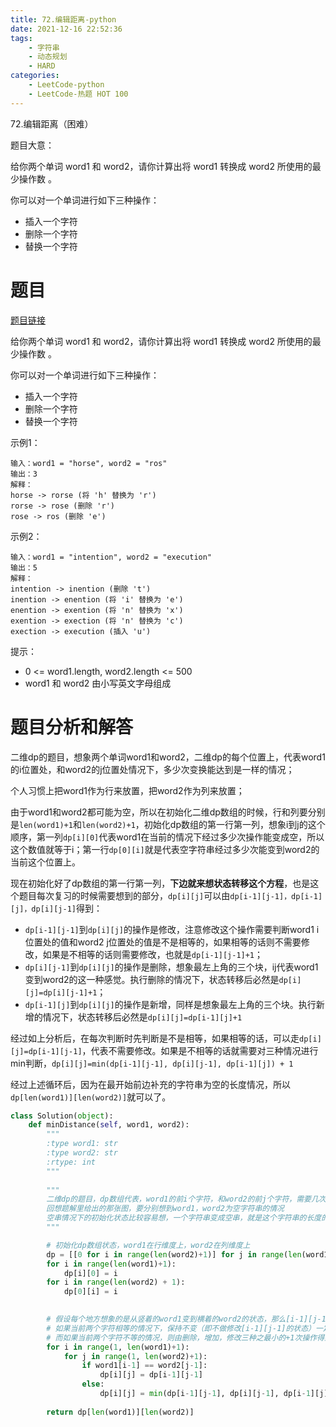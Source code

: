 ```yaml
---
title: 72.编辑距离-python
date: 2021-12-16 22:52:36
tags:
    - 字符串
    - 动态规划
    - HARD
categories:
	- LeetCode-python
	- LeetCode-热题 HOT 100
---
```


72.编辑距离（困难）

题目大意：

给你两个单词 word1 和 word2，请你计算出将 word1 转换成 word2 所使用的最少操作数 。

你可以对一个单词进行如下三种操作：

- 插入一个字符
- 删除一个字符
- 替换一个字符

<!--more-->

# 题目

[题目链接](https://leetcode-cn.com/problems/edit-distance/)

给你两个单词 word1 和 word2，请你计算出将 word1 转换成 word2 所使用的最少操作数 。

你可以对一个单词进行如下三种操作：

- 插入一个字符
- 删除一个字符
- 替换一个字符

示例1：
```
输入：word1 = "horse", word2 = "ros"
输出：3
解释：
horse -> rorse (将 'h' 替换为 'r')
rorse -> rose (删除 'r')
rose -> ros (删除 'e')
```

示例2：
```
输入：word1 = "intention", word2 = "execution"
输出：5
解释：
intention -> inention (删除 't')
inention -> enention (将 'i' 替换为 'e')
enention -> exention (将 'n' 替换为 'x')
exention -> exection (将 'n' 替换为 'c')
exection -> execution (插入 'u')
```

提示：
- 0 <= word1.length, word2.length <= 500
- word1 和 word2 由小写英文字母组成

# 题目分析和解答

二维dp的题目，想象两个单词word1和word2，二维dp的每个位置上，代表word1的i位置处，和word2的j位置处情况下，多少次变换能达到是一样的情况；

个人习惯上把word1作为行来放置，把word2作为列来放置；

由于word1和word2都可能为空，所以在初始化二维dp数组的时候，行和列要分别是```len(word1)+1```和```len(word2)+1```，初始化dp数组的第一行第一列，想象i到j的这个顺序，第一列```dp[i][0]```代表word1在当前的情况下经过多少次操作能变成空，所以这个数值就等于i；第一行```dp[0][i]```就是代表空字符串经过多少次能变到word2的当前这个位置上。

现在初始化好了dp数组的第一行第一列，**下边就来想状态转移这个方程**，也是这个题目每次复习的时候需要想到的部分，```dp[i][j]```可以由```dp[i-1][j-1]，dp[i-1][j]，dp[i][j-1]```得到：

- ```dp[i-1][j-1]```到```dp[i][j]```的操作是修改，注意修改这个操作需要判断word1 i位置处的值和word2 j位置处的值是不是相等的，如果相等的话则不需要修改，如果是不相等的话则需要修改，也就是```dp[i-1][j-1]+1```；
- ```dp[i][j-1]```到```dp[i][j]```的操作是删除，想象最左上角的三个块，ij代表word1变到word2的这一种感觉。执行删除的情况下，状态转移后必然是```dp[i][j]=dp[i][j-1]+1```；
- ```dp[i-1][j]```到```dp[i][j]```的操作是新增，同样是想象最左上角的三个块。执行新增的情况下，状态转移后必然是```dp[i][j]=dp[i-1][j]+1```

经过如上分析后，在每次判断时先判断是不是相等，如果相等的话，可以走```dp[i][j]=dp[i-1][j-1]```，代表不需要修改。如果是不相等的话就需要对三种情况进行min判断，```dp[i][j]=min(dp[i-1][j-1], dp[i][j-1], dp[i-1][j]) + 1```

经过上述循环后，因为在最开始前边补充的字符串为空的长度情况，所以```dp[len(word1)][len(word2)]```就可以了。

```python
class Solution(object):
    def minDistance(self, word1, word2):
        """
        :type word1: str
        :type word2: str
        :rtype: int
        """
        
        """
        二维dp的题目，dp数组代表，word1的前i个字符，和word2的前j个字符，需要几次修改可以变成一样的
        回想题解里给出的那张图，要分别想到word1，word2为空字符串的情况
        空串情况下的初始化状态比较容易想，一个字符串变成空串，就是这个字符串的长度的次数
        """

        # 初始化dp数组状态，word1在行维度上，word2在列维度上
        dp = [[0 for i in range(len(word2)+1)] for j in range(len(word1)+1)]  # 注意深浅拷贝的问题，这个还挺坑的，只能这么初始化数组
        for i in range(len(word1)+1):
            dp[i][0] = i
        for i in range(len(word2) + 1):
            dp[0][i] = i
        

        # 假设每个地方想象的是从竖着的word1变到横着的word2的状态，那么[i-1][j-1]代表替换，[i-1][j]代表插入，[i][j-1]代表删除（想初始状态即可）
        # 如果当前两个字符相等的情况下，保持不变（即不做修改[i-1][j-1]的状态）一定是最优的，因为无论增加或减少，则一定还需要1次操作
        # 而如果当前两个字符不等的情况，则由删除，增加，修改三种之最小的+1次操作得到
        for i in range(1, len(word1)+1):
            for j in range(1, len(word2)+1):
                if word1[i-1] == word2[j-1]:
                    dp[i][j] = dp[i-1][j-1]
                else:
                    dp[i][j] = min(dp[i-1][j-1], dp[i][j-1], dp[i-1][j]) +1
        
        return dp[len(word1)][len(word2)]
```